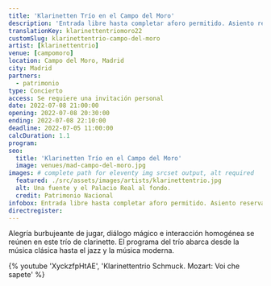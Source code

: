 ```yaml
---
title: 'Klarinetten Trío en el Campo del Moro'
description: 'Entrada libre hasta completar aforo permitido. Asiento reservado solo con invitación personal de la Fundación Goethe.'
translationKey: klarinettentriomoro22
customSlug: klarinettentrio-campo-del-moro
artist: [klarinettentrio]
venue: [campomoro]
location: Campo del Moro, Madrid
city: Madrid
partners:
  - patrimonio
type: Concierto
access: Se requiere una invitación personal
date: 2022-07-08 21:00:00
opening: 2022-07-08 20:30:00
ending: 2022-07-08 22:10:00
deadline: 2022-07-05 11:00:00
calcDuration: 1.1
program:
seo:
  title: 'Klarinetten Trío en el Campo del Moro'
  image: venues/mad-campo-del-moro.jpg
images: # complete path for eleventy img srcset output, alt required
  featured: ./src/assets/images/artists/klarinettentrio.jpg
  alt: Una fuente y el Palacio Real al fondo.
  credit: Patrimonio Nacional
infobox: Entrada libre hasta completar aforo permitido. Asiento reservado solo con invitación personal de la Fundación Goethe.
directregister:
---
```


Alegría burbujeante de jugar, diálogo mágico e interacción homogénea se reúnen en este trío de clarinette. El programa del trío abarca desde la música clásica hasta el jazz y la música moderna.

{% youtube 'XyckzfpHtAE', 'Klarinettentrio Schmuck. Mozart: Voi che sapete' %}

